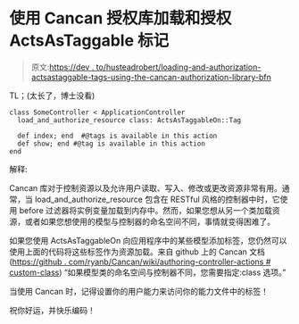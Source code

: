 # 使用 Cancan 授权库加载和授权 ActsAsTaggable 标记

> 原文:[https://dev . to/husteadrobert/loading-and-authorization-actsastaggable-tags-using-the-cancan-authorization-library-bfn](https://dev.to/husteadrobert/loading-and-authorizing-actsastaggable-tags-using-the-cancan-authorization-library-bfn)

TL；(太长了，博士没看)

```
class SomeController < ApplicationController
  load_and_authorize_resource class: ActsAsTaggableOn::Tag

  def index; end  #@tags is available in this action
  def show; end #@tag is available in this action
end 
```

解释:

Cancan 库对于控制资源以及允许用户读取、写入、修改或更改资源非常有用。通常，当 load_and_authorize_resource 包含在 RESTful 风格的控制器中时，它使用 before 过滤器将实例变量加载到内存中。然而，如果您想从另一个类加载资源，或者如果您想使用的模型与控制器的命名空间不同，事情就变得困难了。

如果您使用 ActsAsTaggableOn 向应用程序中的某些模型添加标签，您仍然可以使用上面的代码将这些标签作为资源加载。来自 github 上的 Cancan 文档([https://github . com/ryanb/Cancan/wiki/authoring-controller-actions # custom-class](https://github.com/ryanb/cancan/wiki/authorizing-controller-actions#custom-class))
“如果模型类的命名空间与控制器不同，您需要指定:class 选项。”

当使用 Cancan 时，记得设置你的用户能力来访问你的能力文件中的标签！

祝你好运，并快乐编码！